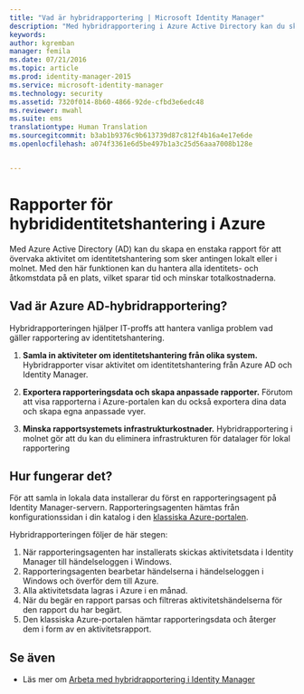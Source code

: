 ```yaml
---
title: "Vad är hybridrapportering | Microsoft Identity Manager"
description: "Med hybridrapportering i Azure Active Directory kan du skapa anpassade rapporter som omfattar både lokala händelser och händelser i molnet."
keywords: 
author: kgremban
manager: femila
ms.date: 07/21/2016
ms.topic: article
ms.prod: identity-manager-2015
ms.service: microsoft-identity-manager
ms.technology: security
ms.assetid: 7320f014-8b60-4866-92de-cfbd3e6edc48
ms.reviewer: mwahl
ms.suite: ems
translationtype: Human Translation
ms.sourcegitcommit: b3ab1b9376c9b613739d87c812f4b16a4e17e6de
ms.openlocfilehash: a074f3361e6d5be497b1a3c25d56aaa7008b128e


---
```


# Rapporter för hybrididentitetshantering i Azure
Med Azure Active Directory (AD) kan du skapa en enstaka rapport för att övervaka aktivitet om identitetshantering som sker antingen lokalt eller i molnet. Med den här funktionen kan du hantera alla identitets- och åtkomstdata på en plats, vilket sparar tid och minskar totalkostnaderna.

## Vad är Azure AD-hybridrapportering?
Hybridrapporteringen hjälper IT-proffs att hantera vanliga problem vad gäller rapportering av identitetshantering.

1. **Samla in aktiviteter om identitetshantering från olika system.** Hybridrapporter visar aktivitet om identitetshantering från Azure AD och Identity Manager.

2. **Exportera rapporteringsdata och skapa anpassade rapporter.** Förutom att visa rapporterna i Azure-portalen kan du också exportera dina data och skapa egna anpassade vyer.

3. **Minska rapportsystemets infrastrukturkostnader.** Hybridrapportering i molnet gör att du kan du eliminera infrastrukturen för datalager för lokal rapportering

## Hur fungerar det?

För att samla in lokala data installerar du först en rapporteringsagent på Identity Manager-servern. Rapporteringsagenten hämtas från konfigurationssidan i din katalog i den [klassiska Azure-portalen](https://manage.windowsazure.com/).

Hybridrapporteringen följer de här stegen:
1. När rapporteringsagenten har installerats skickas aktivitetsdata i Identity Manager till händelseloggen i Windows.
2. Rapporteringsagenten bearbetar händelserna i händelseloggen i Windows och överför dem till Azure.
3. Alla aktivitetsdata lagras i Azure i en månad.
4. När du begär en rapport parsas och filtreras aktivitetshändelserna för den rapport du har begärt.
5. Den klassiska Azure-portalen hämtar rapporteringsdata och återger dem i form av en aktivitetsrapport.

## Se även
- Läs mer om [Arbeta med hybridrapportering i Identity Manager](/microsoft-identity-manager/deploy-use/working-with-identity-manager-hybrid-reporting)



<!--HONumber=Jul16_HO3-->


